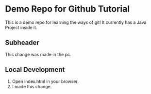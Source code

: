 # Demo Repo for Github Tutorial

This is a demo repo for learning the ways of git! It currently has a Java Project inside it. 

## Subheader
This change was made in the pc.

## Local Development

1. Open index.html in your browser.
2. I made this change.
